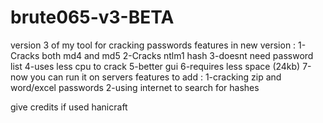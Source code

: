 # brute065-v3-BETA
version 3 of my tool for cracking passwords
features in new version :
1-Cracks both md4 and md5
2-Cracks ntlm1 hash
3-doesnt need password list
4-uses less cpu to crack
5-better gui
6-requires less space (24kb)
7-now you can run it on servers
features to add :
1-cracking zip and word/excel passwords
2-using internet to search for hashes

give credits if used
hanicraft
